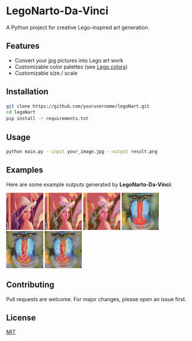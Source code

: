 # LegoNarto-Da-Vinci

A Python project for creative Lego-inspired art generation.

## Features

- Convert your jpg pictures into Lego art work
- Customizable color palettes (see [Lego colors](https://super-briques.fr/fr/15898-tuile-ronde-1x1-piece-lego-98138-19415.html#/2433-couleur-rouge_red))
- Customizable size / scale

## Installation

```bash
git clone https://github.com/yourusername/legoNart.git
cd legoNart
pip install -r requirements.txt
```

## Usage

```bash
python main.py --input your_image.jpg --output result.png
```

## Examples

Here are some example outputs generated by **LegoNarto-Da-Vinci**:

<img src="resources/lena.jpg" alt="lena" width="100"/>
<img src="resources/lena_result_64_64.png" alt="lena 64x64" width="100"/>
<img src="resources/lena_result_32_32.png" alt="lena 32x32" width="100"/>

<img src="resources/baboon.jpg" alt="baboon" width="100"/>
<img src="resources/baboon_result_64_64.png" alt="baboon 64x64" width="100"/>
<img src="resources/baboon_result_32_32.png" alt="baboon 32x32" width="100"/>

## Contributing

Pull requests are welcome. For major changes, please open an issue first.

## License

[MIT](LICENSE)
